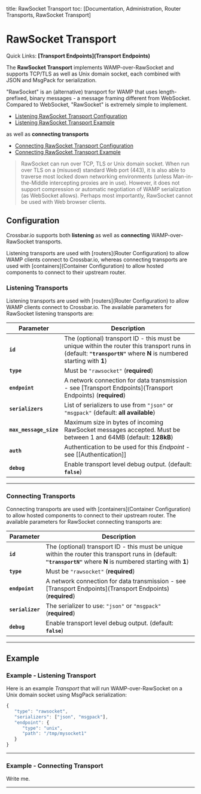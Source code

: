 title: RawSocket Transport
toc: [Documentation, Administration, Router Transports, RawSocket Transport]

# RawSocket Transport

Quick Links: **[Transport Endpoints](Transport Endpoints)**

The **RawSocket Transport** implements WAMP-over-RawSocket and supports TCP/TLS as well as Unix domain socket, each combined with JSON and MsgPack for serialization.

"RawSocket" is an (alternative) transport for WAMP that uses length-prefixed, binary messages - a message framing different from WebSocket. Compared to WebSocket, "RawSocket" is extremely simple to implement.

* [Listening RawSocket Transport Configuration](#listening-transports)
* [Listening RawSocket Transport Example](#example---listening-transport)

as well as **connecting transports**

* [Connecting RawSocket Transport Configuration](#connecting-transports)
* [Connecting RawSocket Transport Example](#example---connecting-transport)

> RawSocket can run over TCP, TLS or Unix domain socket. When run over TLS on a (misused) standard Web port (443), it is also able to traverse most locked down networking environments (unless Man-in-the-Middle intercepting proxies are in use). However, it does not support compression or automatic negotiation of WAMP serialization (as WebSocket allows). Perhaps most importantly, RawSocket cannot be used with Web browser clients.

## Configuration

Crossbar.io supports both **listening** as well as **connecting** WAMP-over-RawSocket transports.

Listening transports are used with [routers](Router Configuration) to allow WAMP clients connect to Crossbar.io, whereas connecting transports are used with [containers](Container Configuration) to allow hosted components to connect to their upstream router.

### Listening Transports

Listening transports are used with [routers](Router Configuration) to allow WAMP clients connect to Crossbar.io. The available parameters for RawSocket listening transports are:

Parameter | Description
---|----
**`id`** | The (optional) transport ID - this must be unique within the router this transport runs in (default: **`"transportN"`** where **N** is numbered starting with **1**)
**`type`** | Must be `"rawsocket"` (**required**)
**`endpoint`** |  A network connection for data transmission - see [Transport Endpoints](Transport Endpoints) (**required**)
**`serializers`** | List of serializers to use from `"json"` or `"msgpack"` (default: **all available**)
**`max_message_size`** | Maximum size in bytes of incoming RawSocket messages accepted. Must be between 1 and 64MB (default: **128kB**)
**`auth`** | Authentication to be used for this *Endpoint* - see [[Authentication]]
**`debug`** | Enable transport level debug output. (default: **`false`**)

---

### Connecting Transports

Connecting transports are used with [containers](Container Configuration) to allow hosted components to connect to their upstream router. The available parameters for RawSocket connecting transports are:

Parameter | Description
---|----
**`id`** | The (optional) transport ID - this must be unique within the router this transport runs in (default: **`"transportN"`** where **N** is numbered starting with **1**)
**`type`** | Must be `"rawsocket"` (**required**)
**`endpoint`** |  A network connection for data transmission - see [Transport Endpoints](Transport Endpoints) (**required**)
**`serializer`** | The serializer to use: `"json"` or `"msgpack"` (**required**)
**`debug`** | Enable transport level debug output. (default: **`false`**)

---

## Example

### Example - Listening Transport

Here is an example *Transport* that will run WAMP-over-RawSocket on a Unix domain socket using MsgPack serialization:

```javascript
{
   "type": "rawsocket",
   "serializers": ["json", "msgpack"],
   "endpoint": {
      "type": "unix",
      "path": "/tmp/mysocket1"
   }
}
```

---

### Example - Connecting Transport

Write me.

---
